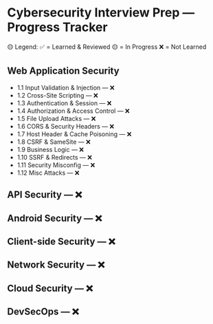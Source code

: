 # Cybersecurity Interview Prep — Progress Tracker

🟡 Legend:
✅ = Learned & Reviewed
🟡 = In Progress
❌ = Not Learned

## Web Application Security
- 1.1 Input Validation & Injection — ❌
- 1.2 Cross-Site Scripting — ❌
- 1.3 Authentication & Session — ❌
- 1.4 Authorization & Access Control — ❌
- 1.5 File Upload Attacks — ❌
- 1.6 CORS & Security Headers — ❌
- 1.7 Host Header & Cache Poisoning — ❌
- 1.8 CSRF & SameSite — ❌
- 1.9 Business Logic — ❌
- 1.10 SSRF & Redirects — ❌
- 1.11 Security Misconfig — ❌
- 1.12 Misc Attacks — ❌

## API Security — ❌  
## Android Security — ❌  
## Client-side Security — ❌  
## Network Security — ❌  
## Cloud Security — ❌  
## DevSecOps — ❌
